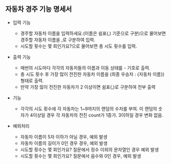 <h2>
    자동차 경주 기능 명세서
</h2>



- 입력 기능

  - 경주할 자동차 이름을 입력하세요.(이름은 쉼표(,) 기준으로 구분)으로 물어보면 경주할 자동차 이름을 ,로 구분하여 입력.
  - 시도할 횟수는 몇 회인가요?으로 물어보면 총 시도 횟수를 입력.

  

- 출력 기능

  - 매번의 시도마다 각각의 자동차들의 이름과 이동 상태를 - 기호로 출력.
  - 총 시도 횟수 후 가장 많이 전진한 자동차 이름을 (최종 우승자 : {자동차 이름}) 형태로 출력.
  - 만약 가장 많이 전진한 자동차가 2 이상이면 쉼표(,)로 구분하여 전부 출력

  

- 기능

  - 각각의 시도 횟수에 각 자동차는 1~9까지의 랜덤의 수자를 부여. 이 랜덤의 숫자가 4이상일 경우 각 자동차의 전진 count가 1증가. 3이하일 경우 변화 없음.

  

- 예외처리 

  - 자동차 이름이 5자 이하가 아닐 경우, 예외 발생
  - 자동차 이름의 길이가 0인 경우 경우, 예외 발생
  - 시도할 횟수는 몇 회인가요? 질문에서 정수 이외의 문자열인 경우 예외 발생
  - 시도할 횟수는 몇 회인가요? 질문에서 음수와 0인 경우, 예외 발생



